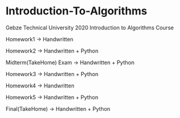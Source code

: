 # Introduction-To-Algorithms
Gebze Technical University 2020 Introduction to Algorithms Course

Homework1 -> Handwritten

Homework2 -> Handwritten + Python

Midterm(TakeHome) Exam -> Handwritten + Python

Homework3 -> Handwritten + Python

Homework4 -> Handwritten

Homework5 -> Handwritten + Python

Final(TakeHome) -> Handwritten + Python
